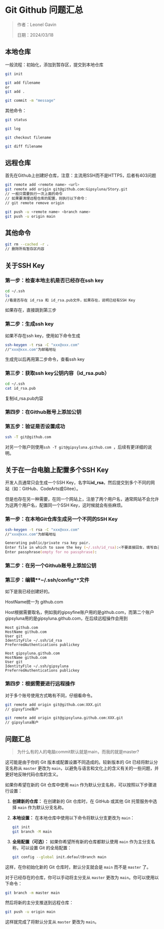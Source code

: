 # Git Github 问题汇总

> 作者：Leonel Gavin
>
> 日期：2024/03/18



## 本地仓库

一般流程：初始化，添加到暂存区，提交到本地仓库

```zsh
git init

git add filename
or
git add .

git commit -m "message"
```

其他命令：

```zsh
git status

git log

git checkout filename

git diff filename
```





## 远程仓库

首先在Github上创建好仓库，注意：主流用SSH而不是HTTPS，后者有403问题

```zsh
git remote add <remote name> <url>
git remote add origin git@github.com:Gipsyluna/Story.git
// 一般只需要执行一次上面的命令
// 如果要清理远程仓库的配置，则执行以下命令：
// git remote remove origin

git push -u <remote name> <branch name>
git push -u origin main
```





## 其他命令

```zsh
git rm --cached -r .
// 删除所有暂存区内容
```





## 关于SSH Key



### 第一步：检查本地主机是否已经存在ssh key

```zsh
cd ~/.ssh
ls
//看是否存在 id_rsa 和 id_rsa.pub文件，如果存在，说明已经有SSH Key
```

如果存在，直接跳到第三步



### 第二步：生成ssh key

如果不存在ssh key，使用如下命令生成

```zsh
ssh-keygen -t rsa -C "xxx@xxx.com"
//"xxx@xxx.com"为邮箱地址
```

生成完以后再用第二步命令，查看ssh key



### 第三步：获取ssh key公钥内容（id_rsa.pub）

```zsh
cd ~/.ssh
cat id_rsa.pub
```

复制id_rsa.pub内容



### 第四步：在Github账号上添加公钥



### 第五步：验证是否设置成功

```zsh
ssh -T git@github.com
```

对另一个账户则使用`ssh -T git@gipsyluna.github.com `，后续有更详细的说明。





## 关于在一台电脑上配置多个SSH Key

开发人员通常只会生成一个SSH Key，名字叫**id_rsa**，然后提交到多个不同的网站（如：GitHub、CodeArts或Gitee）。

但是也存在另一种需要，在同一个网站上，注册了两个用户名，通常网站不会允许为这两个用户名，配置同一个SSH Key，这时候就会有些麻烦。



### 第一步：在本地Git仓库生成另一个不同的SSH Key

```zsh
ssh-keygen -t rsa -C "xxx@xxx.com"
//"xxx@xxx.com"为邮箱地址

Generating public/private rsa key pair.
Enter file in which to save the key (~/.ssh/id_rsa):<不要直接回车，填写自己定义的名字>
Enter passphrase(empty for no passphrase):
```



### 第二步：在另一个Github账号上添加公钥



### 第三步：编辑**~/.ssh/config**文件

如下是我已经创建好的。

HostName统一为 github.com

Host根据需要取名，例如我的gipsyfine账户用的是github.com，而第二个账户gipsyluna用的是gipsyluna.github.com，在后续远程操作会用到

```
Host github.com
HostName github.com
User git
IdentityFile ~/.ssh/id_rsa
PreferredAuthentications publickey

Host gipsyluna.github.com
HostName github.com
User git
IdentityFile ~/.ssh/gipsyluna
PreferredAuthentications publickey
```



### 第四步：根据需要进行远程操作

对于多个账号使用方式略有不同，仔细看命令。



```zsh
git remote add origin git@github.com:XXX.git
// gipsyfine账户

git remote add origin git@gipsyluna.github.com:XXX.git
// gipsyluna账户
```





## 问题汇总



> 为什么有的人的电脑commit默认就是main，而我的就是master?

这可能是由于你的 Git 版本或配置设置不同造成的。较新版本的 Git 已经将默认分支名称从 `master` 更改为 `main`，以避免与语言和文化上的含义有关的一些问题，并更好地反映代码仓库的含义。

如果你希望在新的 Git 仓库中使用 `main` 作为默认分支名称，可以按照以下步骤进行设置：

1. **创建新的仓库：** 在创建新的 Git 仓库时，在 GitHub 或其他 Git 托管服务中选择 `main` 作为默认分支名称。

2. **本地设置：** 在本地仓库中使用以下命令将默认分支更改为 `main`：

   ```zsh
   git init
   git branch -M main
   ```

3. **全局配置（可选）：** 如果你希望所有新的仓库都默认使用 `main` 作为主分支名称，可以设置 Git 的全局配置：

   ```zsh
   git config --global init.defaultBranch main
   ```

这样，在你初始化新的 Git 仓库时，默认分支就会是 `main` 而不是 `master` 了。

对于已经存在的仓库，你可以手动将主分支从 `master` 更改为 `main`。你可以使用以下命令：

```zsh
git branch -m master main
```

然后将新的主分支推送到远程仓库：

```zsh
git push -u origin main
```

这样就完成了将默认分支从 `master` 更改为 `main`。